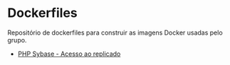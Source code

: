# Dockerfiles
Repositório de dockerfiles para construir as imagens Docker usadas pelo grupo.

- [PHP Sybase - Acesso ao replicado](https://github.com/uspdev/dockerfiles/tree/master/php-sybase)
